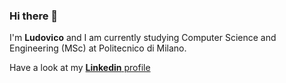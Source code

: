 ### Hi there 👋

I'm **Ludovico** and I am currently studying Computer Science and Engineering (MSc) at Politecnico di Milano.


Have a look at my [**Linkedin** profile](https://www.linkedin.com/in/ludovico-righi-18b886167/) 


<!--
**LudovicoRighi/LudovicoRighi** is a ✨ _special_ ✨ repository because its `README.md` (this file) appears on your GitHub profile.

Here are some ideas to get you started:

- 🔭 I’m currently working on ...
- 🌱 I’m currently learning ...
- 👯 I’m looking to collaborate on ...
- 🤔 I’m looking for help with ...
- 💬 Ask me about ...
- 📫 How to reach me: ...
- 😄 Pronouns: ...
- ⚡ Fun fact: ...
-->
